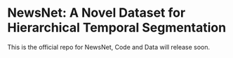# NewsNet: A Novel Dataset for Hierarchical Temporal Segmentation
This is the official repo for NewsNet, Code and Data will release soon.
